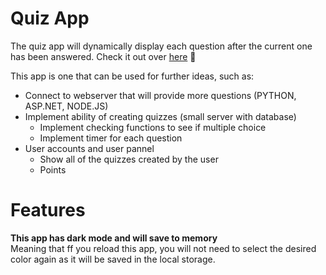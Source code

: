 # Quiz App

The quiz app will dynamically display each question after the current one has been answered. Check it out over [here](https://kenjitagawa.github.io/quiz-app/) :rocket:


This app is one that can be used for further ideas, such as: 

* Connect to webserver that will provide more questions (PYTHON, ASP.NET, NODE.JS)
* Implement ability of creating quizzes (small server with database)
  * Implement checking functions to see if multiple choice
  * Implement timer for each question
* User accounts and user pannel
  * Show all of the quizzes created by the user
  * Points 


# Features

**This app has dark mode and will save to memory**\
Meaning that ff you reload this app, you will not need to select the desired color again as it will be saved in the local storage. 















